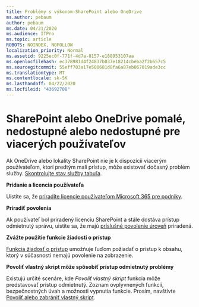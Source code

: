 ```yaml
---
title: Problémy s výkonom-SharePoint alebo OneDrive
ms.author: pebaum
author: pebaum
ms.date: 04/21/2020
ms.audience: ITPro
ms.topic: article
ROBOTS: NOINDEX, NOFOLLOW
localization_priority: Normal
ms.assetid: 9225ec0f-771f-4d7a-8157-e188953107aa
ms.openlocfilehash: ec378981d4f24837b037e18214cbeba2f2b657c5
ms.sourcegitcommit: 55eff703a17e500681d8fa6a87eb067019ade3cc
ms.translationtype: MT
ms.contentlocale: sk-SK
ms.lasthandoff: 04/22/2020
ms.locfileid: "43692708"
---
```

# <a name="sharepoint-or-onedrive-slow-inaccessible-or-unavailable-for-multiple-users"></a>SharePoint alebo OneDrive pomalé, nedostupné alebo nedostupné pre viacerých používateľov

Ak OneDrive alebo lokality SharePoint nie je k dispozícii viacerým používateľom, ktorí predtým mali prístup, môže existovať dočasný problém služby. [Skontrolujte stav služby tabuľa](https://portal.office.com/adminportal/home#/servicehealth).

**Pridanie a licencia používateľa**

Uistite sa, že [priradíte licencie používateľom Microsoft 365 pre podniky](https://docs.microsoft.com/office365/admin/subscriptions-and-billing/assign-licenses-to-users?view=o365-worldwide&amp;tabs=One).


**Priradiť povolenia**

Ak používateľ bol priradený licenciu SharePoint a stále dostáva prístup odmietnutý správu, uistite sa, že majú [príslušné povolenie úroveň](https://docs.microsoft.com/sharepoint/understanding-permission-levels) priradená.

**Zvážte použitie funkcie žiadosti o prístup**

[Funkcia žiadosť o prístup](https://support.office.com/article/Set-up-and-manage-access-requests-94B26E0B-2822-49D4-929A-8455698654B3) umožňuje ľuďom požiadať o prístup k obsahu, ktorý v súčasnosti nemajú povolenie na zobrazenie.

**Povoliť vlastný skript môže spôsobiť prístup odmietnutý problémy**

Existujú určité scenáre, kde *Povoliť vlastný skript* funkcia môže predstavovať prístup odmietnutý. Zoznam ovplyvnených funkcií, bezpečnostných úvah a možnosti vypnutia funkcie. Prosím, navštívte [Povoliť alebo zabrániť vlastný skript](https://docs.microsoft.com/sharepoint/allow-or-prevent-custom-script).

